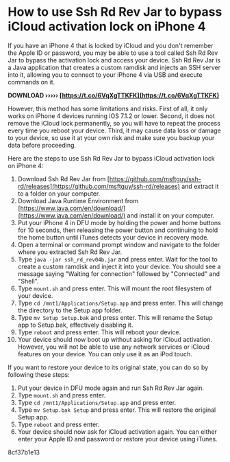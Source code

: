 # How to use Ssh Rd Rev Jar to bypass iCloud activation lock on iPhone 4
 
If you have an iPhone 4 that is locked by iCloud and you don't remember the Apple ID or password, you may be able to use a tool called Ssh Rd Rev Jar to bypass the activation lock and access your device. Ssh Rd Rev Jar is a Java application that creates a custom ramdisk and injects an SSH server into it, allowing you to connect to your iPhone 4 via USB and execute commands on it.
 
**DOWNLOAD ››››› [https://t.co/6VqXgTTKFK](https://t.co/6VqXgTTKFK)**


 
However, this method has some limitations and risks. First of all, it only works on iPhone 4 devices running iOS 7.1.2 or lower. Second, it does not remove the iCloud lock permanently, so you will have to repeat the process every time you reboot your device. Third, it may cause data loss or damage to your device, so use it at your own risk and make sure you backup your data before proceeding.
 
Here are the steps to use Ssh Rd Rev Jar to bypass iCloud activation lock on iPhone 4:
 
1. Download Ssh Rd Rev Jar from [https://github.com/msftguy/ssh-rd/releases](https://github.com/msftguy/ssh-rd/releases) and extract it to a folder on your computer.
2. Download Java Runtime Environment from [https://www.java.com/en/download/](https://www.java.com/en/download/) and install it on your computer.
3. Put your iPhone 4 in DFU mode by holding the power and home buttons for 10 seconds, then releasing the power button and continuing to hold the home button until iTunes detects your device in recovery mode.
4. Open a terminal or command prompt window and navigate to the folder where you extracted Ssh Rd Rev Jar.
5. Type `java -jar ssh_rd_rev04b.jar` and press enter. Wait for the tool to create a custom ramdisk and inject it into your device. You should see a message saying "Waiting for connection" followed by "Connected" and "Shell".
6. Type `mount.sh` and press enter. This will mount the root filesystem of your device.
7. Type `cd /mnt1/Applications/Setup.app` and press enter. This will change the directory to the Setup app folder.
8. Type `mv Setup Setup.bak` and press enter. This will rename the Setup app to Setup.bak, effectively disabling it.
9. Type `reboot` and press enter. This will reboot your device.
10. Your device should now boot up without asking for iCloud activation. However, you will not be able to use any network services or iCloud features on your device. You can only use it as an iPod touch.

If you want to restore your device to its original state, you can do so by following these steps:

1. Put your device in DFU mode again and run Ssh Rd Rev Jar again.
2. Type `mount.sh` and press enter.
3. Type `cd /mnt1/Applications/Setup.app` and press enter.
4. Type `mv Setup.bak Setup` and press enter. This will restore the original Setup app.
5. Type `reboot` and press enter.
6. Your device should now ask for iCloud activation again. You can either enter your Apple ID and password or restore your device using iTunes.

 8cf37b1e13
 

